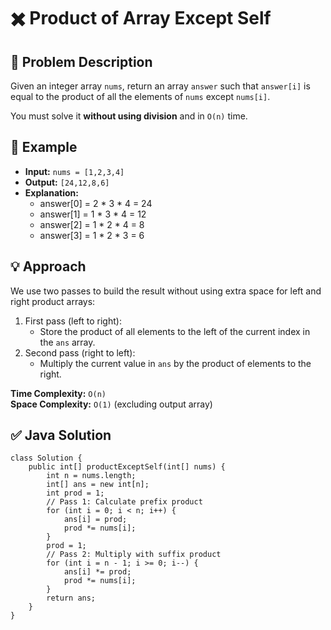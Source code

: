 <!DOCTYPE html>

<body>
  <h1>✖️ Product of Array Except Self</h1>

  <h2>📝 Problem Description</h2>
  <p>Given an integer array <code>nums</code>, return an array <code>answer</code> such that <code>answer[i]</code> is equal to the product of all the elements of <code>nums</code> except <code>nums[i]</code>.</p>
  <p>You must solve it <strong>without using division</strong> and in <code>O(n)</code> time.</p>

  <h2>📌 Example</h2>
  <ul>
    <li><strong>Input:</strong> <code>nums = [1,2,3,4]</code></li>
    <li><strong>Output:</strong> <code>[24,12,8,6]</code></li>
    <li><strong>Explanation:</strong> 
      <ul>
        <li>answer[0] = 2 * 3 * 4 = 24</li>
        <li>answer[1] = 1 * 3 * 4 = 12</li>
        <li>answer[2] = 1 * 2 * 4 = 8</li>
        <li>answer[3] = 1 * 2 * 3 = 6</li>
      </ul>
    </li>
  </ul>

  <h2>💡 Approach</h2>
  <p>We use two passes to build the result without using extra space for left and right product arrays:</p>
  <ol>
    <li>First pass (left to right): 
      <ul>
        <li>Store the product of all elements to the left of the current index in the <code>ans</code> array.</li>
      </ul>
    </li>
    <li>Second pass (right to left): 
      <ul>
        <li>Multiply the current value in <code>ans</code> by the product of elements to the right.</li>
      </ul>
    </li>
  </ol>

  <p><strong>Time Complexity:</strong> <code>O(n)</code><br>
     <strong>Space Complexity:</strong> <code>O(1)</code> (excluding output array)</p>

  <h2>✅ Java Solution</h2>
  <pre><code>class Solution {
    public int[] productExceptSelf(int[] nums) {
        int n = nums.length;
        int[] ans = new int[n];
        int prod = 1;
        // Pass 1: Calculate prefix product
        for (int i = 0; i &lt; n; i++) {
            ans[i] = prod;
            prod *= nums[i];
        }
        prod = 1;
        // Pass 2: Multiply with suffix product
        for (int i = n - 1; i &gt;= 0; i--) {
            ans[i] *= prod;
            prod *= nums[i];
        }
        return ans;
    }
}</code></pre>
</body>
</html>
